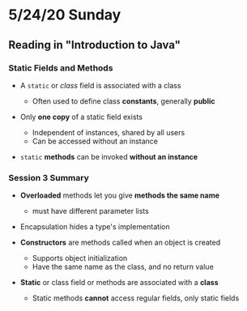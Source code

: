 # 5/24/20 Sunday 

## Reading in "Introduction to Java"

### Static Fields and Methods 
- A `static` or _class_ field is associated with a class 
  - Often used to define class **constants**, generally **public**

- Only **one copy** of a static field exists
  - Independent of instances, shared by all users 
  - Can be accessed without an instance 

- `static` **methods** can be invoked **without an instance** 

### Session 3 Summary 
- **Overloaded** methods let you give **methods the same name**
  - must have different parameter lists 

- Encapsulation hides a type's implementation 

- **Constructors** are methods called when an object is created 
  - Supports object initialization
  - Have the same name as the class, and no return value 

- **Static** or class field or methods are associated with a **class**
  - Static methods **cannot** access regular fields, only static fields 